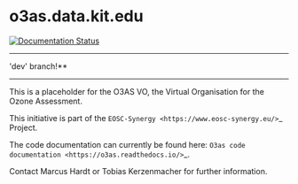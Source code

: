 # o3as.data.kit.edu

[![Documentation Status](https://readthedocs.org/projects/o3as/badge/?version=dev)](https://o3as.readthedocs.io/en/latest/?badge=dev)

----
'dev' branch!**

----

This is a placeholder for the O3AS VO, the Virtual Organisation for the
Ozone Assessment.

This initiative is part of the `EOSC-Synergy <https://www.eosc-synergy.eu/>`_ Project.

The code documentation can currently be found here: `O3as code documentation <https://o3as.readthedocs.io/>`_.

Contact Marcus Hardt or Tobias Kerzenmacher for further information.

